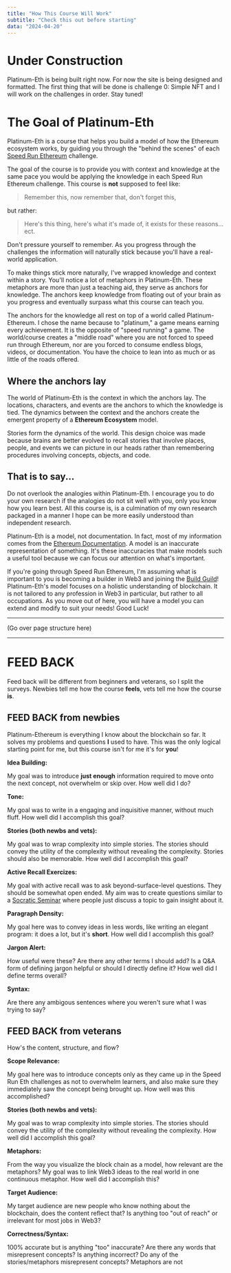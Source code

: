 ```yaml
---
title: "How This Course Will Work"
subtitle: "Check this out before starting"
data: "2024-04-20"
---
```


# Under Construction

Platinum-Eth is being built right now. For now
the site is being designed and formatted. The first thing that will be done is challenge 0:
Simple NFT and I will work on the challenges in order. Stay tuned!

# The Goal of Platinum-Eth

Platinum-Eth is a course that helps you build a model of how the Ethereum ecosystem works,
by guiding you through the "behind the scenes" of each [Speed Run Ethereum](https://speedrunethereum.com/)
challenge.

The goal of the course is to provide you with context and knowledge at the same pace you
would be applying the knowledge in each Speed Run Ethereum challenge. This course is **not**
supposed to feel like:

> Remember this, now remember that, don't forget this,

but rather:

> Here's this thing, here's what it's made of, it exists for these reasons... ect.

Don't pressure yourself to remember. As you progress through the challenges the
information will naturally stick because you'll have a real-world application.

To make things stick more naturally, I've wrapped knowledge and context within a story.
You'll notice a lot of metaphors in Platinum-Eth. These metaphors are more than just a
teaching aid, they serve as anchors for knowledge. The anchors keep knowledge from floating
out of your brain as you progress and eventually surpass what this course can teach you.

The anchors for the knowledge all rest on top of a world called
Platinum-Ethereum. I chose the name because to "platinum," a game means earning every achievement.
It is the opposite of "speed running" a game. The world/course creates a
"middle road" where you are not forced to speed run through Ethereum, nor are you forced to
consume endless blogs, videos, or documentation. You have the choice to lean into as much or
as little of the roads offered.

## Where the anchors lay

The world of Platinum-Eth is the context in which the anchors lay. The locations, characters,
and events are the anchors to which the knowledge is tied. The dynamics between the context and
the anchors create the emergent property of a **Ethereum Ecosystem** model.

Stories form the dynamics of the world. This design choice was made because brains are
better evolved to recall stories that involve places, people, and events we can picture
in our heads rather than remembering procedures involving concepts, objects, and code.

## That is to say...

Do not overlook the analogies within Platinum-Eth. I encourage you to do your own research
if the analogies do not sit well with you, only you know how you learn best.
All this course is, is a culmination of my own research packaged in a manner I hope can
be more easily understood than independent research.

Platinum-Eth is a model, not documentation. In fact, most of my information comes from the
[Ethereum Documentation](https://ethereum.org/en/developers/docs/intro-to-ethereum/). A model
is an inaccurate representation of something. It's these inaccuracies that make models such a
useful tool because we can focus our attention on what's important.

If you're going through
Speed Run Ethereum, I'm assuming what is important to you is becoming a builder in Web3 and
joining the [Build Guild](https://app.buidlguidl.com/)! Platinum-Eth's model focuses on
a holistic understanding of blockchain. It is not tailored to any profession in Web3
in particular, but rather to all occupations. As you move out of here, you will have
a model you can extend and modify to suit your needs! Good Luck!

---

(Go over page structure here)

---

# FEED BACK

Feed back will be different from beginners and veterans, so I split the surveys.
Newbies tell me how the course **feels**, vets tell me how the course **is**.

## FEED BACK from newbies

Platinum-Ethereum is everything I know about the blockchain so far. It solves my problems and
questions **I** used to have. This was the only logical starting point for me, but
this course isn't for me it's for **you**!

**Idea Building:**

My goal was to introduce **just enough** information required to move onto the next concept,
not overwhelm or skip over. How well did I do?

**Tone:**

My goal was to write in a engaging and inquisitive manner, without much fluff. How well did
I accomplish this goal?

**Stories (both newbs and vets):**

My goal was to wrap complexity into simple stories. The stories should convey
the utility of the complexity without revealing the complexity. Stories should also be memorable.
How well did I accomplish this goal?

**Active Recall Exercizes:**

My goal with active recall was to ask beyond-surface-level questions. They should be somewhat
open ended. My aim was to create questions similar to a
[Socratic Seminar](https://www.teachthought.com/critical-thinking/definition-of-socratic-seminar/)
where people just discuss a topic to gain insight about it.

**Paragraph Density:**

My goal here was to convey ideas in less words, like writing an elegant program: it does a lot, but
it's **short**. How well did I accomplish this goal?

**Jargon Alert:**

How useful were these? Are there any other terms I should add? Is a Q&A form of defining jargon
helpful or should I directly define it? How well did I define terms overall?

**Syntax:**

Are there any ambigous sentences where you weren't sure what I was trying to say?

## FEED BACK from veterans

How's the content, structure, and flow?

**Scope Relevance:**

My goal here was to introduce concepts only as they came up in the Speed Run Eth challenges as not
to overwhelm learners, and also make sure they immediately saw the concept being brought up. How
well was this accomplished?

**Stories (both newbs and vets):**

My goal was to wrap complexity into simple stories. The stories should convey
the utility of the complexity without revealing the complexity. How well did I accomplish this
goal?

**Metaphors:**

From the way you visualize the block chain as a model, how relevant are the metaphors? My goal was
to link Web3 ideas to the real world in one continuous metaphor. How well did I accomplish this?

**Target Audience:**

My target audience are new people who know nothing about the blockchain, does the content reflect
that? Is anything too "out of reach" or irrelevant for most jobs in Web3?

**Correctness/Syntax:**

100% accurate but is anything "too" inaccurate? Are there any words that misrepresent concepts?
Is anything incorrect? Do any of the stories/metaphors misrepresent concepts? Metaphors are not
